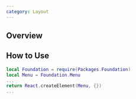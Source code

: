 ```yaml
---
category: Layout
---
```


## Overview

## How to Use

```lua
local Foundation = require(Packages.Foundation)
local Menu = Foundation.Menu
...
return React.createElement(Menu, {})
...
```
